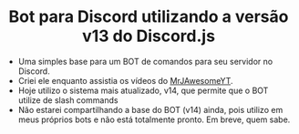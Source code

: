<div align="center">
<h1> Bot para Discord utilizando a versão v13 do Discord.js</h1>
</div>

<ul>
  <li>Uma simples base para um BOT de comandos para seu servidor no Discord. </li>
  <li>Criei ele enquanto assistia os vídeos do <a href="https://www.youtube.com/@MrJAwesomeYT">MrJAwesomeYT</a>.</li>
  <li>Hoje utilizo o sistema mais atualizado, v14, que permite que o BOT utilize de slash commands</li>
  <li>Não estarei compartilhando a base do BOT (v14) ainda, pois utilizo em meus próprios bots e não está totalmente pronto. Em breve, quem sabe. 
</ul> 
 
